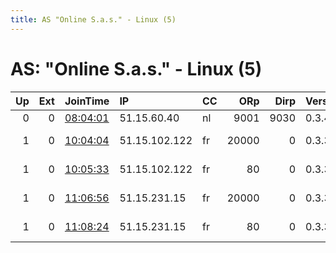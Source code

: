 ```yaml
---
title: AS "Online S.a.s." - Linux (5)
---
```


# AS: "Online S.a.s." - Linux (5)

|   Up |   Ext | JoinTime                                                                                            | IP            | CC   |   ORp |   Dirp | Version   | Contact                   | Nickname   |   eFamMembers |
|-----:|------:|:----------------------------------------------------------------------------------------------------|:--------------|:-----|------:|-------:|:----------|:--------------------------|:-----------|--------------:|
|    0 |     0 | [08:04:01](https://metrics.torproject.org/rs.html#details/604D4723FE4B23A89226DB2B1E593D49B15F72DA) | 51.15.60.40   | nl   |  9001 |   9030 | 0.3.4.8   | None                      | Unnamed    |             1 |
|    1 |     0 | [10:04:04](https://metrics.torproject.org/rs.html#details/1E598577B136DEE0C7575BFAEAD223E810A1002D) | 51.15.102.122 | fr   | 20000 |      0 | 0.3.3.9   | tempus relays@protonmail. | aestas     |             4 |
|    1 |     0 | [10:05:33](https://metrics.torproject.org/rs.html#details/4EA70C63D37D4AB0D2D456540B2787D61874F989) | 51.15.102.122 | fr   |    80 |      0 | 0.3.3.9   | tempus relays@protonmail. | hiems      |             4 |
|    1 |     0 | [11:06:56](https://metrics.torproject.org/rs.html#details/801862485CB9FC0C85F3D37CFE6B0C6712C95E72) | 51.15.231.15  | fr   | 20000 |      0 | 0.3.3.9   | tempus relays@protonmail. | ver        |             4 |
|    1 |     0 | [11:08:24](https://metrics.torproject.org/rs.html#details/A336FE0B611D2808D8139C25FC344A3BDF91527A) | 51.15.231.15  | fr   |    80 |      0 | 0.3.3.9   | tempus relays@protonmail. | autumnus   |             4 |
